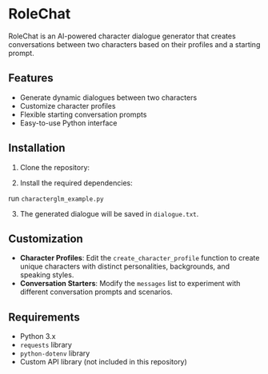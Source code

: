 # RoleChat

RoleChat is an AI-powered character dialogue generator that creates conversations between two characters based on their profiles and a starting prompt.

## Features

- Generate dynamic dialogues between two characters
- Customize character profiles
- Flexible starting conversation prompts
- Easy-to-use Python interface

## Installation

1. Clone the repository:

2. Install the required dependencies:

  run `characterglm_example.py`

3. The generated dialogue will be saved in `dialogue.txt`.

## Customization

- **Character Profiles**: Edit the `create_character_profile` function to create unique characters with distinct personalities, backgrounds, and speaking styles.
- **Conversation Starters**: Modify the `messages` list to experiment with different conversation prompts and scenarios.

## Requirements

- Python 3.x
- `requests` library
- `python-dotenv` library
- Custom API library (not included in this repository)
